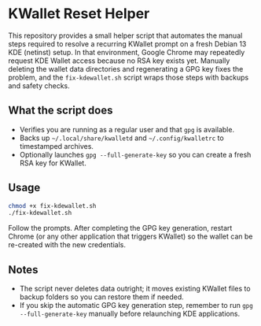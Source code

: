 # KWallet Reset Helper

This repository provides a small helper script that automates the manual steps required to resolve a recurring KWallet prompt on a fresh Debian 13 KDE (netinst) setup. In that environment, Google Chrome may repeatedly request KDE Wallet access because no RSA key exists yet. Manually deleting the wallet data directories and regenerating a GPG key fixes the problem, and the `fix-kdewallet.sh` script wraps those steps with backups and safety checks.

## What the script does
- Verifies you are running as a regular user and that `gpg` is available.
- Backs up `~/.local/share/kwalletd` and `~/.config/kwalletrc` to timestamped archives.
- Optionally launches `gpg --full-generate-key` so you can create a fresh RSA key for KWallet.

## Usage
```bash
chmod +x fix-kdewallet.sh
./fix-kdewallet.sh
```
Follow the prompts. After completing the GPG key generation, restart Chrome (or any other application that triggers KWallet) so the wallet can be re-created with the new credentials.

## Notes
- The script never deletes data outright; it moves existing KWallet files to backup folders so you can restore them if needed.
- If you skip the automatic GPG key generation step, remember to run `gpg --full-generate-key` manually before relaunching KDE applications.
